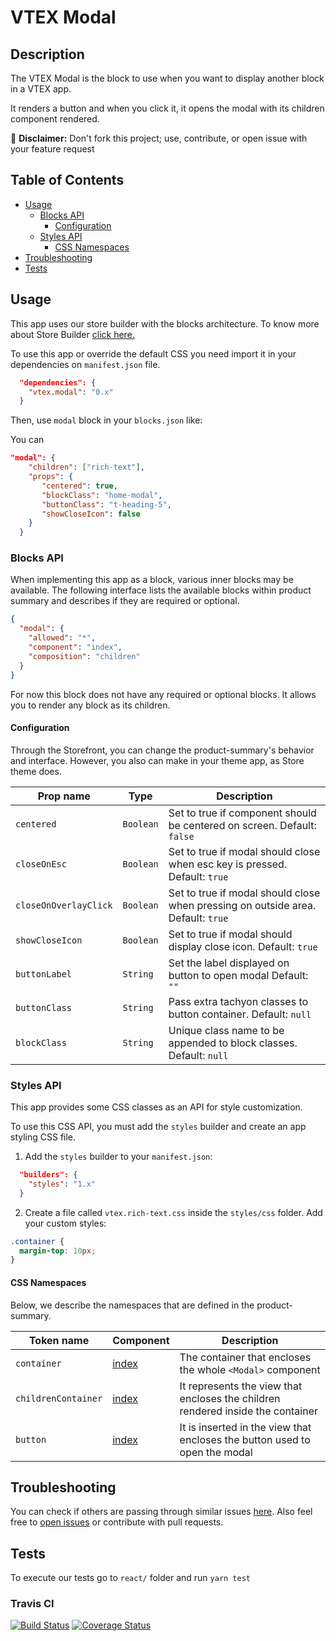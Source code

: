 
# VTEX Modal

## Description

The VTEX Modal is the block to use when you want to display another block in a VTEX app.

It renders a button and when you click it, it opens the modal with its children component rendered.

:loudspeaker: **Disclaimer:** Don't fork this project; use, contribute, or open issue with your feature request

## Table of Contents

- [Usage](#usage)
  - [Blocks API](#blocks-api)
    - [Configuration](#configuration)
  - [Styles API](#styles-api)
    - [CSS Namespaces](#css-namespaces)
- [Troubleshooting](#troubleshooting)
- [Tests](#tests)

## Usage

This app uses our store builder with the blocks architecture. To know more about Store Builder [click here.](https://help.vtex.com/en/tutorial/understanding-storebuilder-and-stylesbuilder#structuring-and-configuring-our-store-with-object-object)

To use this app or override the default CSS you need import it in your dependencies on `manifest.json` file.

```json
  "dependencies": {
    "vtex.modal": "0.x"
  }
```

Then, use `modal` block in your `blocks.json`  like:

You can 
```json
"modal": {
    "children": ["rich-text"],
    "props": { 
	   "centered": true,
	   "blockClass": "home-modal",
	   "buttonClass": "t-heading-5",
	   "showCloseIcon": false
	}
  }

```

### Blocks API

When implementing this app as a block, various inner blocks may be available. The following interface lists the available blocks within product summary and describes if they are required or optional.

```json
{
  "modal": {
    "allowed": "*",
    "component": "index",
    "composition": "children"
  }
}
```

For now this block does not have any required or optional blocks. It allows you to render any block as its children.

#### Configuration

Through the Storefront, you can change the product-summary's behavior and interface. However, you also can make in your theme app, as Store theme does.

| Prop name           | Type      | Description                                                                                 |
| ------------------- | --------- | ------------------------------------------------------------------------------------------- |
| `centered`     | `Boolean` | Set to true if component should be centered on screen. Default: `false`    |
| `closeOnEsc`     | `Boolean` | Set to true if modal should close when esc key is pressed. Default: `true`                                          |
| `closeOnOverlayClick`        | `Boolean` | Set to true if modal should close when pressing on outside area. Default: `true`              |
| `showCloseIcon`  | `Boolean` | Set to true if modal should display close icon. Default: `true`                                                                |
| `buttonLabel`       | `String` | Set the label displayed on button to open modal Default: `""`   
| `buttonClass`       | `String` | Pass extra tachyon classes to button container. Default: `null`
| `blockClass`       | `String` | Unique class name to be appended to block classes. Default: `null`                                                           |

### Styles API

This app provides some CSS classes as an API for style customization.

To use this CSS API, you must add the `styles` builder and create an app styling CSS file.

1. Add the `styles` builder to your `manifest.json`:

```json
  "builders": {
    "styles": "1.x"
  }
```

2. Create a file called `vtex.rich-text.css` inside the `styles/css` folder. Add your custom styles:

```css
.container {
  margin-top: 10px;
}
```

#### CSS Namespaces

Below, we describe the namespaces that are defined in the product-summary.

| Token name                 | Component                                                                                                                                                                                                                                                                                                                                                                     | Description                                                   |
| -------------------------- | ----------------------------------------------------------------------------------------------------------------------------------------------------------------------------------------------------------------------------------------------------------------------------------------------------------------------------------------------------------------------------- | ------------------------------------------------------------- |
| `container`                | [index](https://github.com/vtex-apps/modal/blob/master/react/index.tsx) | The container that encloses the whole `<Modal>` component                     |                                   
| `childrenContainer`           | [index](https://github.com/vtex-apps/modal/blob/master/react/index.tsx)   |  It represents the view that encloses the children rendered inside the container  |
| `button`           | [index](https://github.com/vtex-apps/modal/blob/master/react/index.tsx)   | It is inserted in the view that encloses the button used to open the modal  |

## Troubleshooting

You can check if others are passing through similar issues [here](https://github.com/vtex-apps/modal/issues). Also feel free to [open issues](https://github.com/vtex-apps/modal/issues/new) or contribute with pull requests.

## Tests

To execute our tests go to `react/` folder and run `yarn test`

### Travis CI

[![Build Status](https://travis-ci.org/vtex-apps/modal.svg?branch=master)](https://travis-ci.org/vtex-apps/rich-text)
[![Coverage Status](https://coveralls.io/repos/github/vtex-apps/modal/badge.svg?branch=master)](https://coveralls.io/github/vtex-apps/rich-text?branch=master)